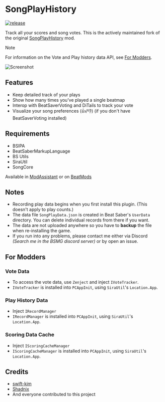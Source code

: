 # SongPlayHistory

[![release](https://img.shields.io/github/v/release/qe201020335/SongPlayHistory?color=Green&style=for-the-badge)](https://github.com/qe201020335/SongPlayHistory/releases/latest)

Track all your scores and song votes. This is the actively maintained fork of the original [SongPlayHistory](https://github.com/swift-kim/SongPlayHistory) mod.

> [!NOTE] 
> For information on the Vote and Play history data API, see [For Modders](#for-modders).

![Screenshot](Screenshot.png)

## Features
- Keep detailed track of your plays
- Show how many times you've played a single beatmap
- Interop with BeatSaverVoting and DiTails to track your vote
- Visualize your song preferences (👍/👎) (if you don't have BeatSaverVoting installed)

## Requirements
- BSIPA
- BeatSaberMarkupLanguage
- BS Utils
- SiraUtil
- SongCore

Available in [ModAssistant](https://github.com/Assistant/ModAssistant) or on [BeatMods](https://beatmods.com/#/mods)

## Notes
- Recording play data begins when you first install this plugin. (This doesn't apply to play counts.)
- The data file `SongPlayData.json` is created in Beat Saber's `UserData` directory. You can delete individual records from there if you want.
- The data are not uploaded anywhere so you have to **backup** the file when re-installing the game.
- If you run into any problems, please contact me either via Discord _(Search me in the BSMG discord server)_ or by open an issue.

## For Modders
### Vote Data
- To access the vote data, use `Zenject` and inject `IVoteTracker`.
- `IVoteTracker` is installed into `PCAppInit`, using `SiraUtil`'s `Location.App`.
### Play History Data
- Inject `IRecordManager`
- `IRecordManager` is installed into `PCAppInit`, using `SiraUtil`'s `Location.App`.
### Scoring Data Cache
- Inject `IScoringCacheManager`
- `IScoringCacheManager` is installed into `PCAppInit`, using `SiraUtil`'s `Location.App`.

## Credits
- [swift-kim](https://github.com/swift-kim)
- [Shadnix](https://github.com/Shadnix-was-taken)
- And everyone contributed to this project
